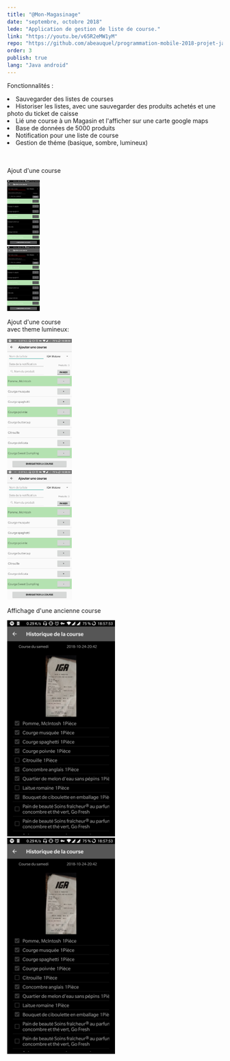 ```yaml
---
title: "@Mon-Magasinage"
date: "septembre, octobre 2018"
lede: "Application de gestion de liste de course."
link: "https://youtu.be/v65R2eMW1yM"
repo: "https://github.com/abeauquel/programmation-mobile-2018-projet-java-mon-magasinage"
order: 3
publish: true
lang: "Java android"
---
```


Fonctionnalités : 
  <li>Sauvegarder des listes de courses</li>
  <li>Historiser les listes, avec une sauvegarder des produits achetés et une photo du ticket de caisse</li>
  <li>Lié une course à un Magasin et l'afficher sur une carte google maps</li>
  <li>Base de données de 5000 produits</li>   
  <li>Notification pour une liste de course</li>
  <li>Gestion de théme (basique, sombre, lumineux)</li>

<br/>
<br/>
<div class=" sidebar left" style="width: 30%;" >
<p>Ajout d'une course</p>

  <hidden style="width: 50%;">
    <img src='ajouter_course.jpg' style="width: 50%;"/>
    <img src='ajouter_course.jpg' style="width: 50%;"/>
  </hidden>
  <zoom-image src='ajouter_course.jpg' zoomSrc='ajouter_course.jpg' ></zoom-image>
</div>

<div class=" blog-inset right" style="width: 30%;">
<p>Ajout d'une course avec theme lumineux: </p>

  <hidden>
    <img src='ajouter_course_lumineux.jpg' />
    <img src='ajouter_course_lumineux.jpg' />
  </hidden>
  <zoom-image src='ajouter_course_lumineux.jpg' zoomSrc='ajouter_course_lumineux.jpg' ></zoom-image>
</div>

<div class=" sidebar left" style="width: 50%;">
<p>Affichage d'une ancienne course </p>

  <hidden>
    <img src='liste_historique.jpg' />
    <img src='liste_historique.jpg' />
  </hidden>
  <zoom-image src='liste_historique.jpg' zoomSrc='liste_historique.jpg' ></zoom-image>
</div>